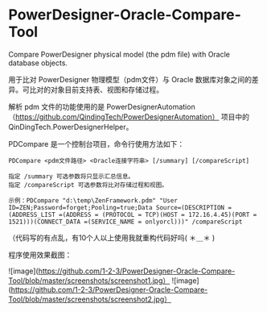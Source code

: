 # PowerDesigner-Oracle-Compare-Tool
Compare PowerDesigner physical model (the pdm file) with Oracle database objects.

用于比对 PowerDesigner 物理模型（pdm文件）与 Oracle 数据库对象之间的差异。可比对的对象目前支持表、视图和存储过程。

解析 pdm 文件的功能使用的是 PowerDesignerAutomation（https://github.com/QindingTech/PowerDesignerAutomation） 项目中的 QinDingTech.PowerDesignerHelper。

PDCompare 是一个控制台项目，命令行使用方法如下：

    PDCompare <pdm文件路径> <Oracle连接字符串> [/summary] [/compareScript]

    指定 /summary 可选参数将只显示汇总信息。
    指定 /compareScript 可选参数将比对存储过程和视图。

    示例：PDCompare "d:\temp\ZenFramework.pdm" "User ID=ZEN;Password=forget;Pooling=true;Data Source=(DESCRIPTION =(ADDRESS_LIST =(ADDRESS = (PROTOCOL = TCP)(HOST = 172.16.4.45)(PORT = 1521)))(CONNECT_DATA =(SERVICE_NAME = onlyorcl)))" /compareScript

（代码写的有点乱，有10个人以上使用我就重构代码好吗( ＊＿＊ ) 

程序使用效果截图：

![image](https://github.com/1-2-3/PowerDesigner-Oracle-Compare-Tool/blob/master/screenshots/screenshot1.jpg）
![image](https://github.com/1-2-3/PowerDesigner-Oracle-Compare-Tool/blob/master/screenshots/screenshot2.jpg）
